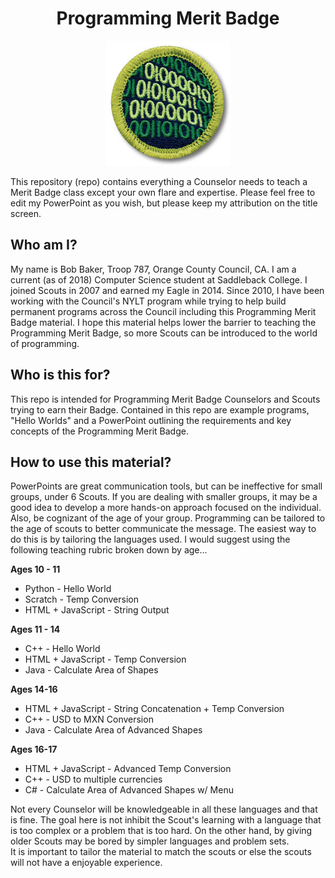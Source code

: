  <h1 align="center"> Programming Merit Badge </h1>
<div align="center">
  <img align="center" src="/rec/Programming.jpg" />
</div>
<br>
This repository (repo) contains everything a Counselor needs to teach a Merit Badge class except your own flare and expertise.  
Please feel free to edit my PowerPoint as you wish, but please keep my attribution on the title screen.  
<br>

## Who am I?
My name is Bob Baker, Troop 787, Orange County Council, CA.
I am a current (as of 2018) Computer Science student at Saddleback College.  I joined Scouts in 2007 and earned my Eagle in 2014. Since 2010, I have been working with the Council's NYLT program while trying to help build permanent programs across the Council including this Programming Merit Badge material.  I hope this material helps lower the barrier to teaching the Programming Merit Badge, so more Scouts can be introduced to the world of programming.


## Who is this for?
This repo is intended for Programming Merit Badge Counselors and Scouts trying to earn their Badge. Contained in this repo are example programs, "Hello Worlds" and a PowerPoint outlining the requirements and key concepts of the Programming Merit Badge.  


## How to use this material?
PowerPoints are great communication tools, but can be ineffective for small groups, under 6 Scouts.  If you are dealing with smaller groups, it may be a good idea to develop a more hands-on approach focused on the individual.  
Also, be cognizant of the age of your group.  Programming can be tailored to the age of scouts to better communicate the message. The easiest way to do this is by tailoring the languages used.  I would suggest using the following teaching rubric broken down by age...

__Ages 10 - 11__
 * Python - Hello World
 * Scratch - Temp Conversion 
 * HTML + JavaScript - String Output
 
__Ages 11 - 14__
 * C++ - Hello World
 * HTML + JavaScript - Temp Conversion
 * Java - Calculate Area of Shapes
 
__Ages 14-16__
 * HTML + JavaScript - String Concatenation + Temp Conversion
 * C++ - USD to MXN Conversion
 * Java - Calculate Area of Advanced Shapes
 
__Ages 16-17__
 * HTML + JavaScript - Advanced Temp Conversion
 * C++ - USD to multiple currencies
 * C# - Calculate Area of Advanced Shapes w/ Menu

Not every Counselor will be knowledgeable in all these languages and that is fine.  The goal here is not inhibit the Scout's learning with a language that is too complex or a problem that is too hard.  On the other hand, by giving older Scouts may be bored by simpler languages and problem sets.  
It is important to tailor the material to match the scouts or else the scouts will not have a enjoyable experience.
